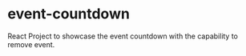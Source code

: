 # event-countdown
React Project to showcase the event countdown with the capability to remove event.

